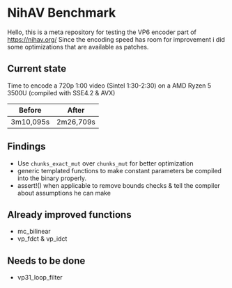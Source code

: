 # NihAV Benchmark

Hello, this is a meta repository for testing the VP6 encoder part of https://nihav.org/
Since the encoding speed has room for improvement i did some optimizations that are available as patches.

## Current state

Time to encode a 720p 1:00 video (Sintel 1:30-2:30) on a AMD Ryzen 5 3500U (compiled with SSE4.2 & AVX)

| Before    | After     |
| --------- | --------- |
| 3m10,095s | 2m26,709s |

## Findings
- Use `chunks_exact_mut` over `chunks_mut` for better optimization
- generic templated functions to make constant parameters be compiled into the binary properly.
- assert!() when applicable to remove bounds checks & tell the compiler about assumptions he can make

## Already improved functions
- mc_bilinear
- vp_fdct & vp_idct

## Needs to be done
- vp31_loop_filter
